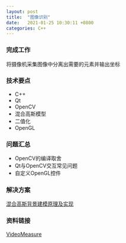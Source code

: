 ```yaml
---
layout: post
title:  "图像识别"
date:   2021-01-25 10:30:11 +0800
categories: C++
---
```


### 完成工作

将摄像机采集图像中分离出需要的元素并输出坐标

### 技术要点

- C++
- Qt
- OpenCV
- 混合高斯模型
- 二值化
- OpenGL

### 问题汇总

- OpenCV的编译取舍
- Qt与OpenCV交互常见问题
- 自定义OpenGL控件

### 解决方案
[混合高斯背景建模原理及实现](https://blog.csdn.net/jinshengtao/article/details/26278725)

### 资料链接
[VideoMeasure](https://github.com/KuzuryuYaichi/VideoMeasure)